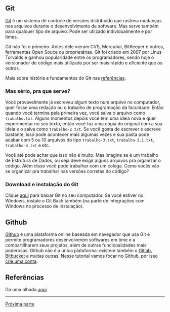 ## Git
[Git](https://git-scm.com/about) é um sistema de controle de versões 
distribuído que rastreia mudanças nos arquivos durante o desenvolvimento 
de software. Mas serve também para qualquer tipo de arquivo. Pode ser utilzado individualmente e por times.

Git não foi o primeiro. Antes dele vieram CVS, Mercurial, BitKeeper e outros, ferramentas Open Souce ou proprietárias. Git foi criado em 2007 por Linus Torvalds e ganhou popularidade entre os programadores, sendo hoje o versionador de código mais utilizado por ser mais rápido e eficiente que os outros.

Mais sobre história e fundamentos do Git nas [referências](/conteudo/referencias.md).

<!-- 
 -->
### Mas sério, pra que serve?
Você provavelmente já escreveu algum texto num arquivo no computador, quer fosse uma redação ou o trabalho de programação da faculdade. Então quando você termina pela primeira vez, você salva o arquivo como `trabalho.txt`. Alguns momentos depois você tem uma ideia nova e quer experimentar no seu texto, então você faz uma cópia do original com a sua ideia e o salva como `trabalho-2.txt`. Se você gosta de escrever e escreve bastante, isso pode acontecer mais algumas vezes e sua pasta pode acabar com 5 ou 10 arquivos do tipo `trabalho-3.txt`, `trabalho-3.1.txt`, `trabalho-4.txt` e etc. 

Você até pode achar que isso não é muito. Mas imagine se é um trabalho de Estrutura de Dados, ou seja deve exigir alguns arquivos pra organizar o código. Além disso você pode trabalhar com um colega. Como vocês vão se organizar pra trabalhar nas versões corretas do código?

<!-- 
Uma das maneiras básicas de usar o Git é criando "**commits**", que são pontos na história do repositório. Facilmente é possível voltar para qualquer um desses pontos e consultar como estavam os arquivos nessa "época". 

facilmente descobrir os motivos dos commits (commit message)
-->


### Download e instalação do Git
Clique [aqui](https://git-scm.com/downloads) para baixar Git no seu computador. Se você estiver no Windows, instale o Git Bash também (na parte de integrações com Windows no processo de instalação).


## Github
[Github](https://github.com/) é uma plataforma online baseada em navegador que usa Git e permite programadores desenvolverem softwares em time e a compartilharem seus 
projetos, além de outras funcionalidades mais poderosas. Github não é 
a única plataforma: existem também o [Gitlab](https://about.gitlab.com/), 
[Bitbucket](https://bitbucket.org/product) e muitas outras. Nesse tutorial 
vamos focar no Github, por isso [crie uma conta](https://github.com/join).


## Referências
Dá uma olhada [aqui](/conteudo/referencias.md)

---
[Próxima parte](/conteudo/parte-2.md)